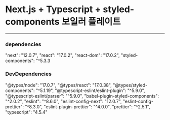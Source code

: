 # Next.js + Typescript + styled-components 보일러 플레이트

---

### dependencies

"next": "12.0.7",
"react": "17.0.2",
"react-dom": "17.0.2",
"styled-components": "^5.3.3

### DevDependencies

"@types/node": "17.0.7",
"@types/react": "17.0.38",
"@types/styled-components": "^5.1.19",
"@typescript-eslint/eslint-plugin": "^5.9.0",
"@typescript-eslint/parser": "^5.9.0",
"babel-plugin-styled-components": "^2.0.2",
"eslint": "^8.6.0",
"eslint-config-next": "12.0.7",
"eslint-config-prettier": "^8.3.0",
"eslint-plugin-prettier": "^4.0.0",
"prettier": "^2.5.1",
"typescript": "4.5.4"
